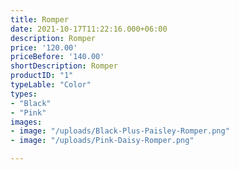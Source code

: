 ```yaml
---
title: Romper
date: 2021-10-17T11:22:16.000+06:00
description: Romper
price: '120.00'
priceBefore: '140.00'
shortDescription: Romper
productID: "1"
typeLable: "Color"
types:
- "Black"
- "Pink"
images:
- image: "/uploads/Black-Plus-Paisley-Romper.png"
- image: "/uploads/Pink-Daisy-Romper.png"

---
```

